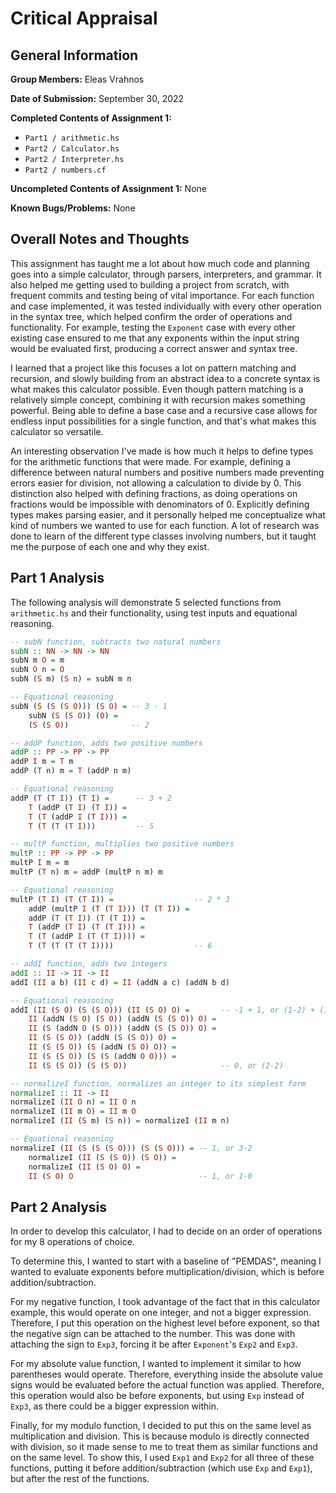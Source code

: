 # Critical Appraisal

## General Information

**Group Members:** Eleas Vrahnos

**Date of Submission:** September 30, 2022

**Completed Contents of Assignment 1:**
- `Part1 / arithmetic.hs`
- `Part2 / Calculator.hs`
- `Part2 / Interpreter.hs`
- `Part2 / numbers.cf`

**Uncompleted Contents of Assignment 1:** None

**Known Bugs/Problems:** None  

## Overall Notes and Thoughts
This assignment has taught me a lot about how much code and planning goes into a simple calculator, through parsers, interpreters, and grammar. It also helped me getting used to building a project from scratch, with frequent commits and testing being of vital importance. For each function and case implemented, it was tested individually with every other operation in the syntax tree, which helped confirm the order of operations and functionality. For example, testing the `Exponent` case with every other existing case ensured to me that any exponents within the input string would be evaluated first, producing a correct answer and syntax tree.

I learned that a project like this focuses a lot on pattern matching and recursion, and slowly building from an abstract idea to a concrete syntax is what makes this calculator possible. Even though pattern matching is a relatively simple concept, combining it with recursion makes something powerful. Being able to define a base case and a recursive case allows for endless input possibilities for a single function, and that's what makes this calculator so versatile.

An interesting observation I've made is how much it helps to define types for the arithmetic functions that were made. For example, defining a difference between natural numbers and positive numbers made preventing errors easier for division, not allowing a calculation to divide by 0. This distinction also helped with defining fractions, as doing operations on fractions would be impossible with denominators of 0. Explicitly defining types makes parsing easier, and it personally helped me conceptualize what kind of numbers we wanted to use for each function. A lot of research was done to learn of the different type classes involving numbers, but it taught me the purpose of each one and why they exist.

## Part 1 Analysis
The following analysis will demonstrate 5 selected functions from `arithmetic.hs` and their functionality, using test inputs and equational reasoning.

```haskell
-- subN function, subtracts two natural numbers
subN :: NN -> NN -> NN
subN m O = m
subN O n = O
subN (S m) (S n) = subN m n

-- Equational reasoning
subN (S (S (S O))) (S O) = -- 3 - 1
    subN (S (S O)) (O) =
    (S (S O))              -- 2
```

```haskell
-- addP function, adds two positive numbers
addP :: PP -> PP -> PP
addP I m = T m
addP (T n) m = T (addP n m)

-- Equational reasoning
addP (T (T I)) (T I) =      -- 3 + 2
    T (addP (T I) (T I)) =
    T (T (addP I (T I))) =
    T (T (T (T I)))         -- 5
```

```haskell
-- multP function, multiplies two positive numbers
multP :: PP -> PP -> PP
multP I m = m
multP (T n) m = addP (multP n m) m

-- Equational reasoning
multP (T I) (T (T I)) =                  -- 2 * 3
    addP (multP I (T (T I))) (T (T I)) =
    addP (T (T I)) (T (T I)) =
    T (addP (T I) (T (T I))) =
    T (T (addP I (T (T I)))) =
    T (T (T (T (T I))))                  -- 6
```

```haskell
-- addI function, adds two integers
addI :: II -> II -> II
addI (II a b) (II c d) = II (addN a c) (addN b d)

-- Equational reasoning
addI (II (S O) (S (S O))) (II (S O) O) =       -- -1 + 1, or (1-2) + (1-0)
    II (addN (S O) (S O)) (addN (S (S O)) O) =
    II (S (addN O (S O))) (addN (S (S O)) O) =
    II (S (S O)) (addN (S (S O)) O) =
    II (S (S O)) (S (addN (S O) O)) =
    II (S (S O)) (S (S (addN O O))) =
    II (S (S O)) (S (S O))                     -- 0, or (2-2)
```

```haskell
-- normalizeI function, normalizes an integer to its simplest form
normalizeI :: II -> II
normalizeI (II O n) = II O n
normalizeI (II m O) = II m O
normalizeI (II (S m) (S n)) = normalizeI (II m n)

-- Equational reasoning
normalizeI (II (S (S (S O))) (S (S O))) = -- 1, or 3-2
    normalizeI (II (S (S O)) (S O)) =
    normalizeI (II (S O) O) =
    II (S O) O                            -- 1, or 1-0
```

## Part 2 Analysis
In order to develop this calculator, I had to decide on an order of operations for my 8 operations of choice. 

To determine this, I wanted to start with a baseline of "PEMDAS", meaning I wanted to evaluate exponents before multiplication/division, which is before addition/subtraction. 

For my negative function, I took advantage of the fact that in this calculator example, this would operate on one integer, and not a bigger expression. Therefore, I put this operation on the highest level before exponent, so that the negative sign can be attached to the number. This was done with attaching the sign to `Exp3`, forcing it be after `Exponent`'s `Exp2` and `Exp3`.

For my absolute value function, I wanted to implement it similar to how parentheses would operate. Therefore, everything inside the absolute value signs would be evaluated before the actual function was applied. Therefore, this operation would also be before exponents, but using `Exp` instead of `Exp3`, as there could be a bigger expression within.

Finally, for my modulo function, I decided to put this on the same level as multiplication and division. This is because modulo is directly connected with division, so it made sense to me to treat them as similar functions and on the same level. To show this, I used `Exp1` and `Exp2` for all three of these functions, putting it before addition/subtraction (which use `Exp` and `Exp1`), but after the rest of the functions.
